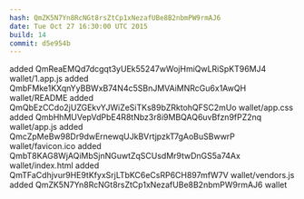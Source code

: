 ```yaml
---
hash: QmZK5N7Yn8RcNGt8rsZtCp1xNezafUBe8B2nbmPW9rmAJ6
date: Tue Oct 27 16:30:00 UTC 2015
build: 14
commit: d5e954b
---
```


added QmReaEMQd7dcgqt3yUEk55247wWojHmiQwLRiSpKT96MJ4 wallet/1.app.js
added QmbFMke1KXqnYyBBWxB74N4c5SBnJMVAiMNRcGu6x1AwQH wallet/README
added QmQbEzCCdo2jUZGEkvYJWiZeSiTKs89bZRktohQFSC2mUo wallet/app.css
added QmbHhMUVepVdPbE4R8tNbz3r8i9MBQAQ6uvBfzn9fPZ2nq wallet/app.js
added QmcZpMeBw98Dr9dwErnewqUJkBVrtjpzkT7gAoBuSBwwrP wallet/favicon.ico
added QmbT8KAG8WjAQiMbSjnNGuwtZqSCUsdMr9twDnGS5a74Ax wallet/index.html
added QmTFaCdhjvur9HE9tKfyxSrjLTbKC6eCsRP6CH897mfW7V wallet/vendors.js
added QmZK5N7Yn8RcNGt8rsZtCp1xNezafUBe8B2nbmPW9rmAJ6 wallet
